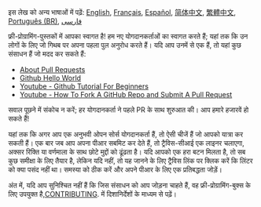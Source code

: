 इस लेख को अन्य भाषाओं में पढ़ें: [English](HOWTO.md), [Français](HOWTO-fr.md), [Español](HOWTO-es.md), [简体中文](HOWTO-zh.md), [繁體中文](HOWTO-zh-TW.md), [Português (BR)](HOWTO-pt_BR.md), [فارسی](HOWTO-fa_IR.md)

फ्री-प्रोग्रामिंग-पुस्तकों में आपका स्वागत है! हम नए योगदानकर्ताओं का स्वागत करते हैं; यहां तक ​​कि उन लोगों के लिए जो गिथब पर अपना पहला पुल अनुरोध करते हैं। यदि आप उनमें से एक हैं, तो यहां कुछ संसाधन हैं जो मदद कर सकते हैं:
* [About Pull Requests](https://help.github.com/articles/about-pull-requests/)
* [Github Hello World](https://guides.github.com/activities/hello-world/)
* [Youtube - Github Tutorial For Beginners](https://www.youtube.com/watch?v=0fKg7e37bQE)
* [Youtube - How To Fork A GitHub Repo and Submit A Pull Request](https://www.youtube.com/watch?v=G1I3HF4YWEw)


सवाल पूछने में संकोच न करें; हर योगदानकर्ता ने पहले PR के साथ शुरुआत की। आप हमारे हजारवें हो सकते हैं!

यहां तक ​​कि अगर आप एक अनुभवी ओपन सोर्स योगदानकर्ता हैं, तो ऐसी चीजें हैं जो आपको यात्रा कर सकती हैं। एक बार जब आप अपना पीआर सबमिट कर देते हैं, तो ट्रैविस-सीआई एक लाइनर चलाएगा, अक्सर रिक्ति या वर्णमाला के साथ छोटे मुद्दों को ढूंढता है। यदि आपको एक हरा बटन मिलता है, तो सब कुछ समीक्षा के लिए तैयार है, लेकिन यदि नहीं, तो यह जानने के लिए ट्रैविस लिंक पर क्लिक करें कि लिंटर को क्या पसंद नहीं था। समस्या को ठीक करें और अपने पीआर के लिए एक प्रतिबद्धता जोड़ें।

अंत में, यदि आप सुनिश्चित नहीं हैं कि जिस संसाधन को आप जोड़ना चाहते हैं, वह फ्री-प्रोग्रामिंग-बुक्स के लिए उपयुक्त है,[CONTRIBUTING](/CONTRIBUTING.md). में दिशानिर्देशों के माध्यम से पढ़ें।
